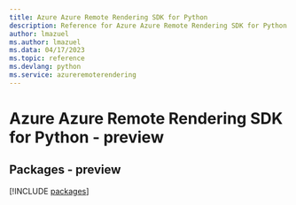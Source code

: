 ```yaml
---
title: Azure Azure Remote Rendering SDK for Python
description: Reference for Azure Azure Remote Rendering SDK for Python
author: lmazuel
ms.author: lmazuel
ms.data: 04/17/2023
ms.topic: reference
ms.devlang: python
ms.service: azureremoterendering
---
```

# Azure Azure Remote Rendering SDK for Python - preview
## Packages - preview
[!INCLUDE [packages](azure-remote-rendering-index.md)]